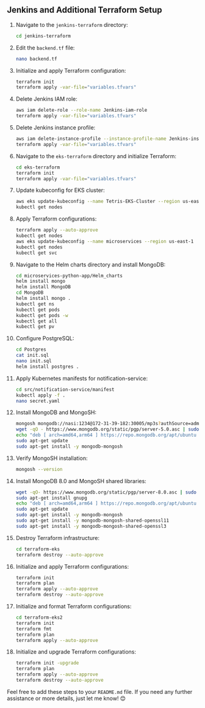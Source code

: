 ## Jenkins and Additional Terraform Setup

1. Navigate to the `jenkins-terraform` directory:
    ```bash
    cd jenkins-terraform
    ```

2. Edit the `backend.tf` file:
    ```bash
    nano backend.tf
    ```

3. Initialize and apply Terraform configuration:
    ```bash
    terraform init
    terraform apply -var-file="variables.tfvars"
    ```

4. Delete Jenkins IAM role:
    ```bash
    aws iam delete-role --role-name Jenkins-iam-role
    terraform apply -var-file="variables.tfvars"
    ```

5. Delete Jenkins instance profile:
    ```bash
    aws iam delete-instance-profile --instance-profile-name Jenkins-instance-profile
    terraform apply -var-file="variables.tfvars"
    ```

6. Navigate to the `eks-terraform` directory and initialize Terraform:
    ```bash
    cd eks-terraform
    terraform init
    terraform apply -var-file="variables.tfvars"
    ```

7. Update kubeconfig for EKS cluster:
    ```bash
    aws eks update-kubeconfig --name Tetris-EKS-Cluster --region us-east-1
    kubectl get nodes
    ```

8. Apply Terraform configurations:
    ```bash
    terraform apply --auto-approve
    kubectl get nodes
    aws eks update-kubeconfig --name microservices --region us-east-1
    kubectl get nodes
    kubectl get svc
    ```

9. Navigate to the Helm charts directory and install MongoDB:
    ```bash
    cd microservices-python-app/Helm_charts
    helm install mongo
    helm install MongoDB
    cd MongoDB
    helm install mongo .
    kubectl get ns
    kubectl get pods
    kubectl get pods -w
    kubectl get all
    kubectl get pv
    ```

10. Configure PostgreSQL:
    ```bash
    cd Postgres
    cat init.sql
    nano init.sql
    helm install postgres .
    ```

11. Apply Kubernetes manifests for notification-service:
    ```bash
    cd src/notification-service/manifest
    kubectl apply -f .
    nano secret.yaml
    ```

12. Install MongoDB and MongoSH:
    ```bash
    mongosh mongodb://nasi:1234@172-31-39-182:30005/mp3s?authSource=admin
    wget -qO - https://www.mongodb.org/static/pgp/server-5.0.asc | sudo apt-key add -
    echo "deb [ arch=amd64,arm64 ] https://repo.mongodb.org/apt/ubuntu $(lsb_release -cs)/mongodb-org/5.0 multiverse" | sudo tee /etc/apt/sources.list.d/mongodb-org-5.0.list
    sudo apt-get update
    sudo apt-get install -y mongodb-mongosh
    ```

13. Verify MongoSH installation:
    ```bash
    mongosh --version
    ```

14. Install MongoDB 8.0 and MongoSH shared libraries:
    ```bash
    wget -qO- https://www.mongodb.org/static/pgp/server-8.0.asc | sudo tee /etc/apt/trusted.gpg.d/server-8.0.asc
    sudo apt-get install gnupg
    echo "deb [ arch=amd64,arm64 ] https://repo.mongodb.org/apt/ubuntu noble/mongodb-org/8.0 multiverse" | sudo tee /etc/apt/sources.list.d/mongodb-org-8.0.list
    sudo apt-get update
    sudo apt-get install -y mongodb-mongosh
    sudo apt-get install -y mongodb-mongosh-shared-openssl11
    sudo apt-get install -y mongodb-mongosh-shared-openssl3
    ```

15. Destroy Terraform infrastructure:
    ```bash
    cd terraform-eks
    terraform destroy --auto-approve
    ```

16. Initialize and apply Terraform configurations:
    ```bash
    terraform init
    terraform plan
    terraform apply --auto-approve
    terraform destroy --auto-approve
    ```

17. Initialize and format Terraform configurations:
    ```bash
    cd terraform-eks2
    terraform init
    terraform fmt
    terraform plan
    terraform apply --auto-approve
    ```

18. Initialize and upgrade Terraform configurations:
    ```bash
    terraform init -upgrade
    terraform plan
    terraform apply --auto-approve
    terraform destroy --auto-approve
    ```

Feel free to add these steps to your `README.md` file. If you need any further assistance or more details, just let me know! 😊
